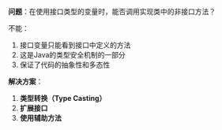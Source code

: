 **问题**：在使用接口类型的变量时，能否调用实现类中的非接口方法？

不能：
1. 接口变量只能看到接口中定义的方法
2. 这是Java的类型安全机制的一部分
3. 保证了代码的抽象性和多态性

**解决方案**：

1. **类型转换（Type Casting）**
2. **扩展接口**
3. **使用辅助方法**
